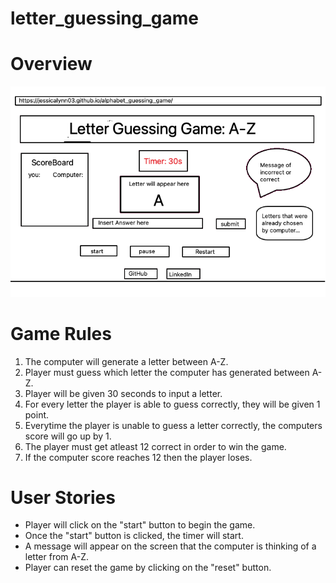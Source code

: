# letter_guessing_game

# Overview 


![Project 1 Wireframe](pr1wireframe.png)

# Game Rules 

1. The computer will generate a letter between A-Z.
2. Player must guess which letter the computer has generated between A-Z.
3. Player will be given 30 seconds to input a letter. 
4. For every letter the player is able to guess correctly, they will be given 1 point.
5. Everytime the player is unable to guess a letter correctly, the computers score will go up by 1. 
6. The player must get atleast 12 correct in order to win the game. 
7. If the computer score reaches 12 then the player loses.


# User Stories

- Player will click on the "start" button to begin the game. 
- Once the "start" button is clicked, the timer will start. 
- A message will appear on the screen that the computer is thinking of a letter from A-Z. 
- Player can reset the game by clicking on the "reset" button. 